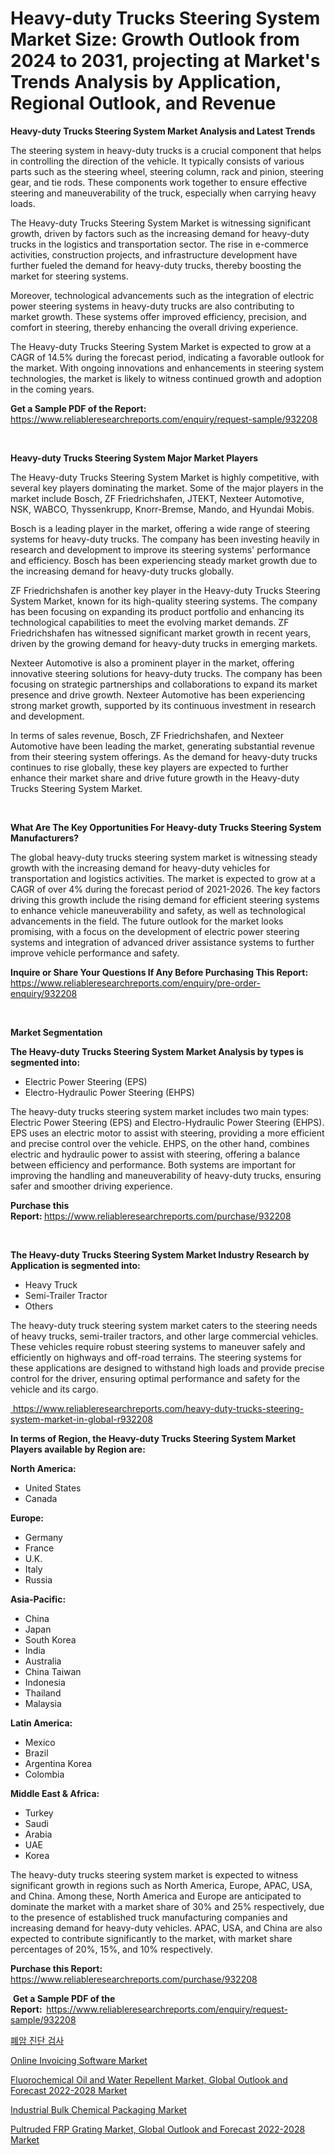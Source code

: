 <p><h1>Heavy-duty Trucks Steering System Market Size: Growth Outlook from 2024 to 2031, projecting at Market's Trends Analysis by Application, Regional Outlook, and Revenue</h1></p><p><strong>Heavy-duty Trucks Steering System Market Analysis and Latest Trends</strong></p>
<p><p>The steering system in heavy-duty trucks is a crucial component that helps in controlling the direction of the vehicle. It typically consists of various parts such as the steering wheel, steering column, rack and pinion, steering gear, and tie rods. These components work together to ensure effective steering and maneuverability of the truck, especially when carrying heavy loads.</p><p>The Heavy-duty Trucks Steering System Market is witnessing significant growth, driven by factors such as the increasing demand for heavy-duty trucks in the logistics and transportation sector. The rise in e-commerce activities, construction projects, and infrastructure development have further fueled the demand for heavy-duty trucks, thereby boosting the market for steering systems.</p><p>Moreover, technological advancements such as the integration of electric power steering systems in heavy-duty trucks are also contributing to market growth. These systems offer improved efficiency, precision, and comfort in steering, thereby enhancing the overall driving experience.</p><p>The Heavy-duty Trucks Steering System Market is expected to grow at a CAGR of 14.5% during the forecast period, indicating a favorable outlook for the market. With ongoing innovations and enhancements in steering system technologies, the market is likely to witness continued growth and adoption in the coming years.</p></p>
<p><strong>Get a Sample PDF of the Report:&nbsp;</strong> <a href="https://www.reliableresearchreports.com/enquiry/request-sample/932208">https://www.reliableresearchreports.com/enquiry/request-sample/932208</a></p>
<p>&nbsp;</p>
<p><strong>Heavy-duty Trucks Steering System Major Market Players</strong></p>
<p><p>The Heavy-duty Trucks Steering System Market is highly competitive, with several key players dominating the market. Some of the major players in the market include Bosch, ZF Friedrichshafen, JTEKT, Nexteer Automotive, NSK, WABCO, Thyssenkrupp, Knorr-Bremse, Mando, and Hyundai Mobis.</p><p>Bosch is a leading player in the market, offering a wide range of steering systems for heavy-duty trucks. The company has been investing heavily in research and development to improve its steering systems' performance and efficiency. Bosch has been experiencing steady market growth due to the increasing demand for heavy-duty trucks globally.</p><p>ZF Friedrichshafen is another key player in the Heavy-duty Trucks Steering System Market, known for its high-quality steering systems. The company has been focusing on expanding its product portfolio and enhancing its technological capabilities to meet the evolving market demands. ZF Friedrichshafen has witnessed significant market growth in recent years, driven by the growing demand for heavy-duty trucks in emerging markets.</p><p>Nexteer Automotive is also a prominent player in the market, offering innovative steering solutions for heavy-duty trucks. The company has been focusing on strategic partnerships and collaborations to expand its market presence and drive growth. Nexteer Automotive has been experiencing strong market growth, supported by its continuous investment in research and development.</p><p>In terms of sales revenue, Bosch, ZF Friedrichshafen, and Nexteer Automotive have been leading the market, generating substantial revenue from their steering system offerings. As the demand for heavy-duty trucks continues to rise globally, these key players are expected to further enhance their market share and drive future growth in the Heavy-duty Trucks Steering System Market.</p></p>
<p>&nbsp;</p>
<p><strong>What Are The Key Opportunities For Heavy-duty Trucks Steering System Manufacturers?</strong></p>
<p><p>The global heavy-duty trucks steering system market is witnessing steady growth with the increasing demand for heavy-duty vehicles for transportation and logistics activities. The market is expected to grow at a CAGR of over 4% during the forecast period of 2021-2026. The key factors driving this growth include the rising demand for efficient steering systems to enhance vehicle maneuverability and safety, as well as technological advancements in the field. The future outlook for the market looks promising, with a focus on the development of electric power steering systems and integration of advanced driver assistance systems to further improve vehicle performance and safety.</p></p>
<p><strong>Inquire or Share Your Questions If Any Before Purchasing This Report:</strong> <a href="https://www.reliableresearchreports.com/enquiry/pre-order-enquiry/932208">https://www.reliableresearchreports.com/enquiry/pre-order-enquiry/932208</a></p>
<p>&nbsp;</p>
<p><strong>Market Segmentation</strong></p>
<p><strong>The Heavy-duty Trucks Steering System Market Analysis by types is segmented into:</strong></p>
<p><ul><li>Electric Power Steering (EPS)</li><li>Electro-Hydraulic Power Steering (EHPS)</li></ul></p>
<p><p>The heavy-duty trucks steering system market includes two main types: Electric Power Steering (EPS) and Electro-Hydraulic Power Steering (EHPS). EPS uses an electric motor to assist with steering, providing a more efficient and precise control over the vehicle. EHPS, on the other hand, combines electric and hydraulic power to assist with steering, offering a balance between efficiency and performance. Both systems are important for improving the handling and maneuverability of heavy-duty trucks, ensuring safer and smoother driving experience.</p></p>
<p><strong>Purchase this Report:&nbsp;</strong><a href="https://www.reliableresearchreports.com/purchase/932208">https://www.reliableresearchreports.com/purchase/932208</a></p>
<p>&nbsp;</p>
<p><strong>The Heavy-duty Trucks Steering System Market Industry Research by Application is segmented into:</strong></p>
<p><ul><li>Heavy Truck</li><li>Semi-Trailer Tractor</li><li>Others</li></ul></p>
<p><p>The heavy-duty truck steering system market caters to the steering needs of heavy trucks, semi-trailer tractors, and other large commercial vehicles. These vehicles require robust steering systems to maneuver safely and efficiently on highways and off-road terrains. The steering systems for these applications are designed to withstand high loads and provide precise control for the driver, ensuring optimal performance and safety for the vehicle and its cargo.</p></p>
<p><a href="https://www.reliableresearchreports.com/heavy-duty-trucks-steering-system-market-in-global-r932208">&nbsp;https://www.reliableresearchreports.com/heavy-duty-trucks-steering-system-market-in-global-r932208</a></p>
<p><strong>In terms of Region, the Heavy-duty Trucks Steering System Market Players available by Region are:</strong></p>
<p>
    <p> <strong> North America: </strong>
        <ul>
            <li>United States</li>
            <li>Canada</li>
        </ul>
        </p> 
    <p> <strong> Europe: </strong>
        <ul>
            <li>Germany</li>
            <li>France</li>
            <li>U.K.</li>
            <li>Italy</li>
            <li>Russia</li>
        </ul>
        </p> 
    <p> <strong> Asia-Pacific: </strong>
        <ul>
            <li>China</li>
            <li>Japan</li>
            <li>South Korea</li>
            <li>India</li>
            <li>Australia</li>
            <li>China Taiwan</li>
            <li>Indonesia</li>
            <li>Thailand</li>
            <li>Malaysia</li>
        </ul>
        </p> 
    <p> <strong> Latin America: </strong>
        <ul>
            <li>Mexico</li>
            <li>Brazil</li>
            <li>Argentina Korea</li>
            <li>Colombia</li>
        </ul>
        </p> 
    <p> <strong> Middle East & Africa: </strong>
        <ul>
            <li>Turkey</li>
            <li>Saudi</li>
            <li>Arabia</li>
            <li>UAE</li>
            <li>Korea</li>
        </ul>
    </p>
    </p>
<p><p>The heavy-duty trucks steering system market is expected to witness significant growth in regions such as North America, Europe, APAC, USA, and China. Among these, North America and Europe are anticipated to dominate the market with a market share of 30% and 25% respectively, due to the presence of established truck manufacturing companies and increasing demand for heavy-duty vehicles. APAC, USA, and China are also expected to contribute significantly to the market, with market share percentages of 20%, 15%, and 10% respectively.</p></p>
<p><strong>Purchase this Report: </strong><a href="https://www.reliableresearchreports.com/purchase/932208">https://www.reliableresearchreports.com/purchase/932208</a></p>
<p>&nbsp;<strong>Get a Sample PDF of the Report:&nbsp;&nbsp;</strong><a href="https://www.reliableresearchreports.com/enquiry/request-sample/932208">https://www.reliableresearchreports.com/enquiry/request-sample/932208</a></p>
<p><strong></strong></p>
<p><p><a href="https://medium.com/@ransomjohns73/%ED%8F%90%EC%95%94-%EC%A7%84%EB%8B%A8-%EA%B2%80%EC%82%AC-%EC%8B%9C%EC%9E%A5-%EB%8F%99%ED%96%A5-%EC%8B%9C%EC%9E%A5-%EC%84%B8%EB%B6%84%ED%99%94%EC%9D%98-%EC%9E%90%EC%84%B8%ED%95%9C-%EC%97%B0%EA%B5%AC-%EB%B0%8F-%EC%8B%A0%ED%9D%A5-%ED%8A%B8%EB%A0%8C%EB%93%9C%EC%9D%98-%EC%A4%91%EC%9A%94%EC%84%B1-%EB%B6%84%EC%84%9D-259f70032350">폐암 진단 검사</a></p><p><a href="https://medium.com/@max.hudson54565/global-online-invoicing-software-market-size-is-expected-to-reach-at-a-cagr-of-8-3-410246e94dd5">Online Invoicing Software Market</a></p><p><a href="https://issuu.com/reportprime-2/docs/fluorochemical-oil-and-water-repell_eb7fe529f3cf87">Fluorochemical Oil and Water Repellent Market, Global Outlook and Forecast 2022-2028 Market</a></p><p><a href="https://github.com/AKSHATREPORTPRIME/Market-Research-Report-List-6/blob/main/industrial-bulk-chemical-packaging-market.md">Industrial Bulk Chemical Packaging Market</a></p><p><a href="https://issuu.com/reportprime-2/docs/pultruded-frp-grating-market-global_a40368b099a1ba">Pultruded FRP Grating Market, Global Outlook and Forecast 2022-2028 Market</a></p></p>